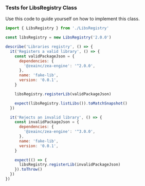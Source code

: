 <a name="Tests for `LibsRegistry` Class"></a>

### Tests for LibsRegistry Class

Use this code to guide yourself on how to implement this class.
```javascript
import { LibsRegistry } from './LibsRegistry'

const libsRegistry = new LibsRegistry('2.0.0')

describe('Libraries registry', () => {
  it('Registers a valid library', () => {
    const validPackageJson = {
      dependencies: {
        '@zeainc/zea-engine': '^2.0.0',
      },
      name: 'fake-lib',
      version: '0.0.1',
    }

    libsRegistry.registerLib(validPackageJson)

    expect(libsRegistry.listLibs()).toMatchSnapshot()
  })

  it('Rejects an invalid library', () => {
    const invalidPackageJson = {
      dependencies: {
        '@zeainc/zea-engine': '^3.0.0',
      },
      name: 'fake-lib',
      version: '0.0.1',
    }

    expect(() => {
      libsRegistry.registerLib(invalidPackageJson)
    }).toThrow()
  })
})

```